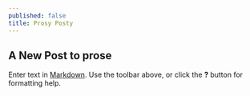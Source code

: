 ```yaml
---
published: false
title: Prosy Posty
---
```

## A New Post to prose

Enter text in [Markdown](http://daringfireball.net/projects/markdown/). Use the toolbar above, or click the **?** button for formatting help.
